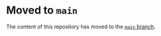 # Moved to `main`

The content of this repository has moved to the [`main` branch](https://github.com/taskcluster/taskcluster-rfcs).
